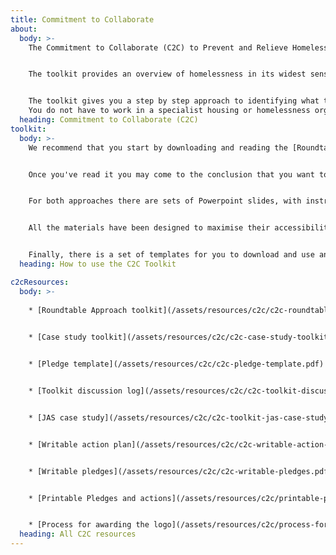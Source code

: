 ```yaml
---
title: Commitment to Collaborate
about:
  body: >-
    The Commitment to Collaborate (C2C) to Prevent and Relieve Homelessness Toolkit has been developed by the WMCA Homelessness Taskforce in partnership with Birmingham Voluntary Service Council (BVSC) to support organisations and partnerships across the region to think about what actions they can take to prevent and relieve homelessness.


    The toolkit provides an overview of homelessness in its widest sense and has been designed to help organisations and partnerships work through possible changes that they can make to prevent homelessness at the earliest opportunity, including when the presenting issue is not identified as having an obvious link to homelessness. 


    The toolkit gives you a step by step approach to identifying what the issues and gaps are for the people you work with and how you can help to tackle those issues and gaps.
    You do not have to work in a specialist housing or homelessness organisation to use this toolkit. Any organisation or business can make a contribution to preventing homelessness. 
  heading: Commitment to Collaborate (C2C)
toolkit:
  body: >-
    We recommend that you start by downloading and reading the [Roundtable Approach toolkit guide](/assets/resources/c2c/c2c-roundtable-slides.pptx). This gives you the background information you'll need to get started.


    Once you've read it you may come to the conclusion that you want to use the alternative version we have prepared with a case study for you to use, in which case look at the [Case Study Approach toolkit guide](/assets/resources/c2c/c2c-case-study-slides.pptx).


    For both approaches there are sets of Powerpoint slides, with instructions in the notes section.


    All the materials have been designed to maximise their accessibility and ease of use electronically so you should not have to print the main documents.


    Finally, there is a set of templates for you to download and use and an explanation of the process for awarding organisations the C2C logo.
  heading: How to use the C2C Toolkit

c2cResources:
  body: >-
    
    * [Roundtable Approach toolkit](/assets/resources/c2c/c2c-roundtable-slides.pptx)
    

    * [Case study toolkit](/assets/resources/c2c/c2c-case-study-toolkit-guide.pdf)


    * [Pledge template](/assets/resources/c2c/c2c-pledge-template.pdf)


    * [Toolkit discussion log](/assets/resources/c2c/c2c-toolkit-discussion-log.pdf)


    * [JAS case study](/assets/resources/c2c/c2c-toolkit-jas-case-study.pdf)


    * [Writable action plan](/assets/resources/c2c/c2c-writable-action-plan.pdf)


    * [Writable pledges](/assets/resources/c2c/c2c-writable-pledges.pdf)


    * [Printable Pledges and actions](/assets/resources/c2c/printable-pledges-and-actions-copy.pdf)


    * [Process for awarding the logo](/assets/resources/c2c/process-for-awarding-the-logo.pdf)
  heading: All C2C resources
---
```


